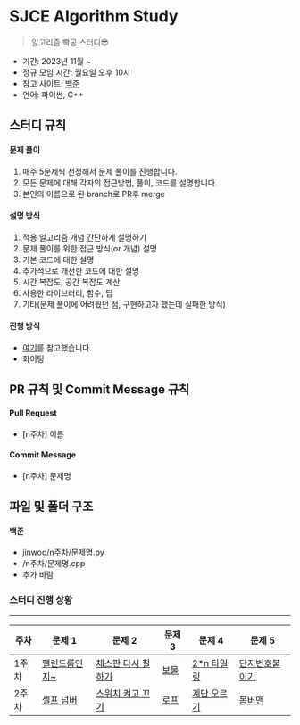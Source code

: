 # SJCE Algorithm Study

> 알고리즘 빡공 스터디😎

- 기간: 2023년 11월 ~
- 정규 모임 시간: 월요일 오후 10시
- 참고 사이트: [백준](https://www.acmicpc.net/)
- 언어: 파이썬, C++

## 스터디 규칙

#### 문제 풀이

1. 매주 5문제씩 선정해서 문제 풀이를 진행합니다.
2. 모든 문제에 대해 각자의 접근방법, 풀이, 코드를 설명합니다.
3. 본인의 이름으로 된 branch로 PR후 merge

#### 설명 방식

1. 적용 알고리즘 개념 간단하게 설명하기
2. 문제 풀이를 위한 접근 방식(or 개념) 설명
3. 기본 코드에 대한 설명
4. 추가적으로 개선한 코드에 대한 설명
5. 시간 복잡도, 공간 복잡도 계산
6. 사용한 라이브러리, 함수, 팁
7. 기타(문제 풀이에 어려웠던 점, 구현하고자 했는데 실패한 방식)

#### 진행 방식

- [여기](https://github.com/soo5717/2021-Algorithm-Study#readme)를 참고했습니다.
- 화이팅

## PR 규칙 및 Commit Message 규칙

#### Pull Request

- [n주차] 이름

#### Commit Message

- [n주차] 문제명

## 파일 및 폴더 구조

#### 백준

- jinwoo/n주차/문제명.py
- /n주차/문제명.cpp
- 추가 바람

### 스터디 진행 상황

---

| **주차** | **문제 1**                                              | **문제 2**                                                 | **문제 3**                                               | **문제 4**                                              | **문제 5**                                                |
| -------- | ------------------------------------------------------- | ---------------------------------------------------------- | -------------------------------------------------------- | ------------------------------------------------------- | --------------------------------------------------------- |
| 1주차    | [팰린드롬인지~](https://www.acmicpc.net/problem/10988)  | [체스판 다시 칠하기](https://www.acmicpc.net/problem/1018) | [보물](https://www.acmicpc.net/problem/1026)             | [2\*n 타일링](https://www.acmicpc.net/problem/11726)    | [단지번호붙이기](https://www.acmicpc.net/problem/2667)    |
| 2주차    | [셀프 넘버](https://www.acmicpc.net/problem/4673)       | [스위치 켜고 끄기](https://www.acmicpc.net/problem/1244)   | [로프](https://www.acmicpc.net/problem/2217)             | [계단 오르기](https://www.acmicpc.net/problem/2579)     | [봄버맨](https://www.acmicpc.net/problem/16918)           |
